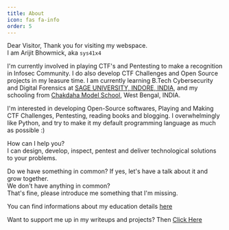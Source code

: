 ```yaml
---
title: About
icon: fas fa-info
order: 5
---
```



Dear Visitor, Thank you for visiting my webspace.<br>
I am Arijit Bhowmick, aka `sys41x4`

I'm currently involved in playing CTF's and Pentesting to make a recognition in Infosec Community.
I do also develop CTF Challenges and Open Source projects in my leasure time.
I am currently learning B.Tech Cybersecurity and Digital Forensics at <a href='http://sageuniversity.in'>SAGE UNIVERSITY, INDORE, INDIA</a>, and my schooling from <a href='http://chakdahamodelschool.in'>Chakdaha Model School</a>, West Bengal, INDIA.<br>

I'm interested in developing Open-Source softwares, Playing and Making CTF Challenges, Pentesting, reading books and blogging. I overwhelmingly like Python, and try to make it my default programming language as much as possible :)<br>

How can I help you?<br>
I can design, develop, inspect, pentest and deliver technological solutions to your problems.<br>

Do we have something in common? If yes, let's have a talk about it and grow together.<br>
We don't have anything in common?<br>
That's fine, please introduce me something that I'm missing.<br>

You can find informations about my education details <a href="/">here</a><br>

Want to support me up in my writeups and projects? Then <a href="/support/sys41x4">Click Here</a>
